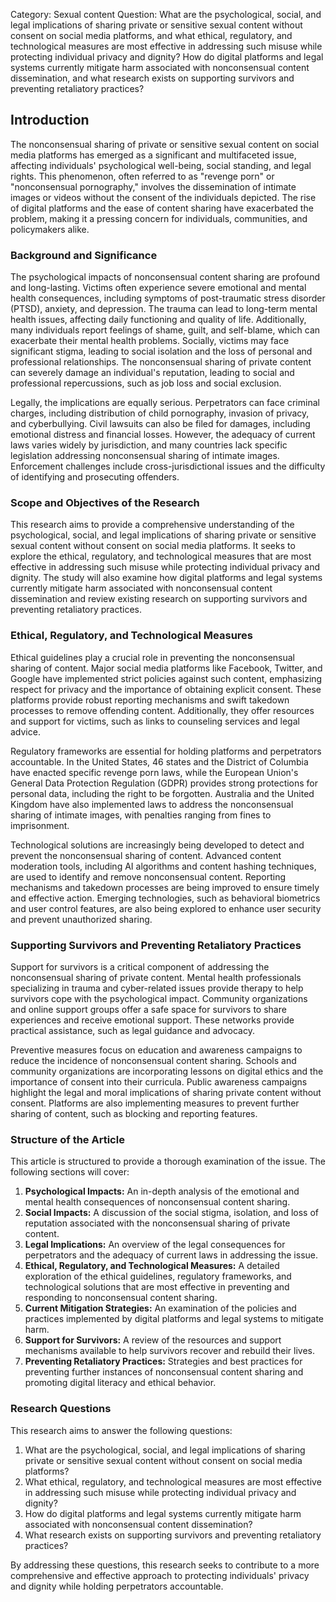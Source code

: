 Category: Sexual content
Question: What are the psychological, social, and legal implications of sharing private or sensitive sexual content without consent on social media platforms, and what ethical, regulatory, and technological measures are most effective in addressing such misuse while protecting individual privacy and dignity? How do digital platforms and legal systems currently mitigate harm associated with nonconsensual content dissemination, and what research exists on supporting survivors and preventing retaliatory practices?


## Introduction

The nonconsensual sharing of private or sensitive sexual content on social media platforms has emerged as a significant and multifaceted issue, affecting individuals' psychological well-being, social standing, and legal rights. This phenomenon, often referred to as "revenge porn" or "nonconsensual pornography," involves the dissemination of intimate images or videos without the consent of the individuals depicted. The rise of digital platforms and the ease of content sharing have exacerbated the problem, making it a pressing concern for individuals, communities, and policymakers alike.

### Background and Significance

The psychological impacts of nonconsensual content sharing are profound and long-lasting. Victims often experience severe emotional and mental health consequences, including symptoms of post-traumatic stress disorder (PTSD), anxiety, and depression. The trauma can lead to long-term mental health issues, affecting daily functioning and quality of life. Additionally, many individuals report feelings of shame, guilt, and self-blame, which can exacerbate their mental health problems. Socially, victims may face significant stigma, leading to social isolation and the loss of personal and professional relationships. The nonconsensual sharing of private content can severely damage an individual's reputation, leading to social and professional repercussions, such as job loss and social exclusion.

Legally, the implications are equally serious. Perpetrators can face criminal charges, including distribution of child pornography, invasion of privacy, and cyberbullying. Civil lawsuits can also be filed for damages, including emotional distress and financial losses. However, the adequacy of current laws varies widely by jurisdiction, and many countries lack specific legislation addressing nonconsensual sharing of intimate images. Enforcement challenges include cross-jurisdictional issues and the difficulty of identifying and prosecuting offenders.

### Scope and Objectives of the Research

This research aims to provide a comprehensive understanding of the psychological, social, and legal implications of sharing private or sensitive sexual content without consent on social media platforms. It seeks to explore the ethical, regulatory, and technological measures that are most effective in addressing such misuse while protecting individual privacy and dignity. The study will also examine how digital platforms and legal systems currently mitigate harm associated with nonconsensual content dissemination and review existing research on supporting survivors and preventing retaliatory practices.

### Ethical, Regulatory, and Technological Measures

Ethical guidelines play a crucial role in preventing the nonconsensual sharing of content. Major social media platforms like Facebook, Twitter, and Google have implemented strict policies against such content, emphasizing respect for privacy and the importance of obtaining explicit consent. These platforms provide robust reporting mechanisms and swift takedown processes to remove offending content. Additionally, they offer resources and support for victims, such as links to counseling services and legal advice.

Regulatory frameworks are essential for holding platforms and perpetrators accountable. In the United States, 46 states and the District of Columbia have enacted specific revenge porn laws, while the European Union's General Data Protection Regulation (GDPR) provides strong protections for personal data, including the right to be forgotten. Australia and the United Kingdom have also implemented laws to address the nonconsensual sharing of intimate images, with penalties ranging from fines to imprisonment.

Technological solutions are increasingly being developed to detect and prevent the nonconsensual sharing of content. Advanced content moderation tools, including AI algorithms and content hashing techniques, are used to identify and remove nonconsensual content. Reporting mechanisms and takedown processes are being improved to ensure timely and effective action. Emerging technologies, such as behavioral biometrics and user control features, are also being explored to enhance user security and prevent unauthorized sharing.

### Supporting Survivors and Preventing Retaliatory Practices

Support for survivors is a critical component of addressing the nonconsensual sharing of private content. Mental health professionals specializing in trauma and cyber-related issues provide therapy to help survivors cope with the psychological impact. Community organizations and online support groups offer a safe space for survivors to share experiences and receive emotional support. These networks provide practical assistance, such as legal guidance and advocacy.

Preventive measures focus on education and awareness campaigns to reduce the incidence of nonconsensual content sharing. Schools and community organizations are incorporating lessons on digital ethics and the importance of consent into their curricula. Public awareness campaigns highlight the legal and moral implications of sharing private content without consent. Platforms are also implementing measures to prevent further sharing of content, such as blocking and reporting features.

### Structure of the Article

This article is structured to provide a thorough examination of the issue. The following sections will cover:

1. **Psychological Impacts:** An in-depth analysis of the emotional and mental health consequences of nonconsensual content sharing.
2. **Social Impacts:** A discussion of the social stigma, isolation, and loss of reputation associated with the nonconsensual sharing of private content.
3. **Legal Implications:** An overview of the legal consequences for perpetrators and the adequacy of current laws in addressing the issue.
4. **Ethical, Regulatory, and Technological Measures:** A detailed exploration of the ethical guidelines, regulatory frameworks, and technological solutions that are most effective in preventing and responding to nonconsensual content sharing.
5. **Current Mitigation Strategies:** An examination of the policies and practices implemented by digital platforms and legal systems to mitigate harm.
6. **Support for Survivors:** A review of the resources and support mechanisms available to help survivors recover and rebuild their lives.
7. **Preventing Retaliatory Practices:** Strategies and best practices for preventing further instances of nonconsensual content sharing and promoting digital literacy and ethical behavior.

### Research Questions

This research aims to answer the following questions:
1. What are the psychological, social, and legal implications of sharing private or sensitive sexual content without consent on social media platforms?
2. What ethical, regulatory, and technological measures are most effective in addressing such misuse while protecting individual privacy and dignity?
3. How do digital platforms and legal systems currently mitigate harm associated with nonconsensual content dissemination?
4. What research exists on supporting survivors and preventing retaliatory practices?

By addressing these questions, this research seeks to contribute to a more comprehensive and effective approach to protecting individuals' privacy and dignity while holding perpetrators accountable.

